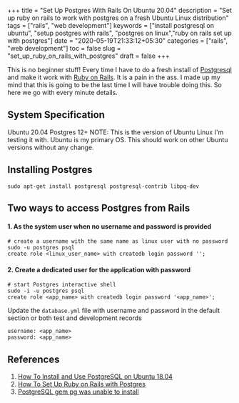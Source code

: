 +++
title = "Set Up Postgres With Rails On Ubuntu 20.04"
description = "Set up ruby on rails to work with postgres on a fresh Ubuntu Linux distribution"
tags = ["rails", "web development"]
keywords = ["install postgresql on ubuntu", "setup postgres with rails", "postgres on linux","ruby on rails set up with postgres"]
date = "2020-05-19T21:33:12+05:30"
categories = ["rails", "web development"]
toc = false
slug = "set_up_ruby_on_rails_with_postgres"
draft = false
+++


This is no beginner stuff! Every time I have to do a fresh install of [Postgresql](https://www.postgresql.org/) and make it work with [Ruby on Rails](https://rubyonrails.org/). It is a pain in the ass. I made up my mind that this is going to be the last time I will have trouble doing this. So here we go with every minute details.

## System Specification
Ubuntu 20.04
Postgres 12+
NOTE: This is the version of Ubuntu Linux I'm testing it with. Ubuntu is my primary OS. This should work on other Ubuntu versions without any change. 

## Installing Postgres
```
sudo apt-get install postgresql postgresql-contrib libpq-dev
```

## Two ways to access Postgres from Rails

#### 1. As the system user when no username and password is provided

```
# create a username with the same name as linux user with no password
sudo -u postgres psql
create role <linux_user_name> with createdb login password '';
```

#### 2. Create a dedicated user for the application with password

```
# start Postgres interactive shell
sudo -i -u postgres psql
create role <app_name> with createdb login password '<app_name>';
```

Update the `database.yml` file with username and password in the default section or both test and development records

```
username: <app_name>
password: <app_name>
```

## References
1. [How To Install and Use PostgreSQL on Ubuntu 18.04](https://www.digitalocean.com/community/tutorials/how-to-install-and-use-postgresql-on-ubuntu-18-04)
2. [How To Set Up Ruby on Rails with Postgres](https://www.digitalocean.com/community/tutorials/how-to-set-up-ruby-on-rails-with-postgres)
3. [PostgreSQL gem pg was unable to install](https://stackoverflow.com/questions/13702417/postgresql-gem-pg-was-unable-to-install)